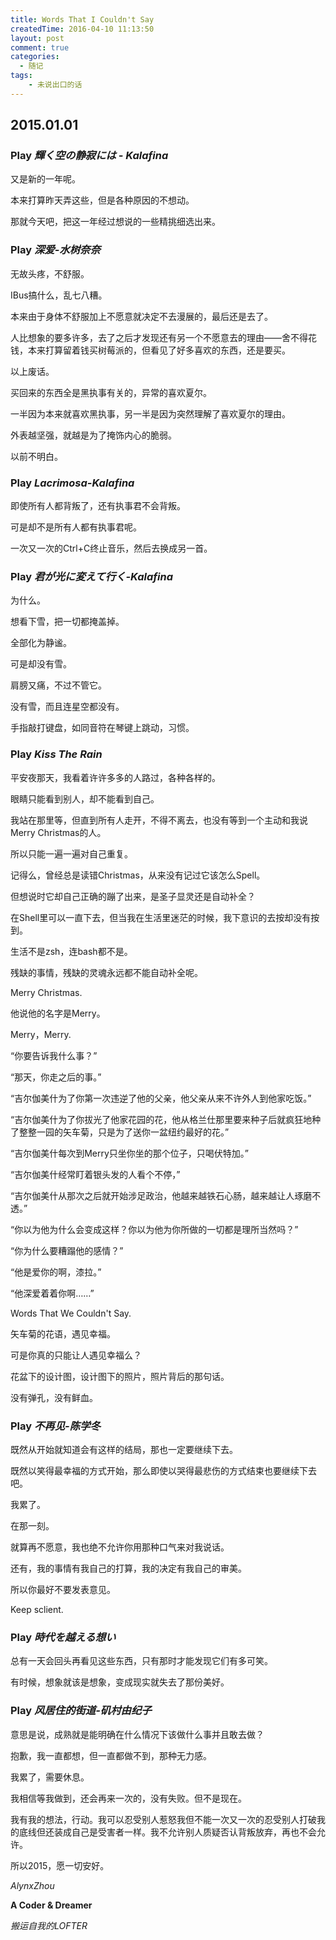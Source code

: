 ```yaml
---
title: Words That I Couldn't Say
createdTime: 2016-04-10 11:13:50
layout: post
comment: true
categories:
  - 随记
tags:
    - 未说出口的话
---
```

## 2015.01.01

### Play *輝く空の静寂には - Kalafina*

又是新的一年呢。

本来打算昨天弄这些，但是各种原因的不想动。

那就今天吧，把这一年经过想说的一些精挑细选出来。

<!--more-->

### Play *深爱-水树奈奈*

无故头疼，不舒服。

IBus搞什么，乱七八糟。

本来由于身体不舒服加上不愿意就决定不去漫展的，最后还是去了。

人比想象的要多许多，去了之后才发现还有另一个不愿意去的理由——舍不得花钱，本来打算留着钱买树莓派的，但看见了好多喜欢的东西，还是要买。

以上废话。

买回来的东西全是黑执事有关的，异常的喜欢夏尔。

一半因为本来就喜欢黑执事，另一半是因为突然理解了喜欢夏尔的理由。

外表越坚强，就越是为了掩饰内心的脆弱。

以前不明白。

### Play *Lacrimosa-Kalafina*

即使所有人都背叛了，还有执事君不会背叛。

可是却不是所有人都有执事君呢。

一次又一次的Ctrl+C终止音乐，然后去换成另一首。

### Play *君が光に変えて行く-Kalafina*

为什么。

想看下雪，把一切都掩盖掉。

全部化为静谧。

可是却没有雪。

肩膀又痛，不过不管它。

没有雪，而且连星空都没有。

手指敲打键盘，如同音符在琴键上跳动，习惯。

### Play *Kiss The Rain*

平安夜那天，我看着许许多多的人路过，各种各样的。

眼睛只能看到别人，却不能看到自己。

我站在那里等，但直到所有人走开，不得不离去，也没有等到一个主动和我说Merry Christmas的人。

所以只能一遍一遍对自己重复。

记得么，曾经总是读错Christmas，从来没有记过它该怎么Spell。

但想说时它却自己正确的蹦了出来，是圣子显灵还是自动补全？

在Shell里可以一直<TAB>下去，但当我在生活里迷茫的时候，我下意识的去按<TAB>却没有按到。

生活不是zsh，连bash都不是。

残缺的事情，残缺的灵魂永远都不能自动补全呢。

Merry Christmas.

他说他的名字是Merry。

Merry，Merry.

“你要告诉我什么事？”

“那天，你走之后的事。”

“吉尔伽美什为了你第一次违逆了他的父亲，他父亲从来不许外人到他家吃饭。”

“吉尔伽美什为了你拔光了他家花园的花，他从格兰仕那里要来种子后就疯狂地种了整整一园的矢车菊，只是为了送你一盆纽约最好的花。”

“吉尔伽美什每次到Merry只坐你坐的那个位子，只喝伏特加。”

“吉尔伽美什经常盯着银头发的人看个不停，”

“吉尔伽美什从那次之后就开始涉足政治，他越来越铁石心肠，越来越让人琢磨不透。”

“你以为他为什么会变成这样？你以为他为你所做的一切都是理所当然吗？”

“你为什么要糟蹋他的感情？”

“他是爱你的啊，漆拉。”

“他深爱着着你啊……”

Words That We Couldn't Say.

矢车菊的花语，遇见幸福。

可是你真的只能让人遇见幸福么？

花盆下的设计图，设计图下的照片，照片背后的那句话。

没有弹孔，没有鲜血。

### Play *不再见-陈学冬*

既然从开始就知道会有这样的结局，那也一定要继续下去。

既然以笑得最幸福的方式开始，那么即使以哭得最悲伤的方式结束也要继续下去吧。

我累了。

在那一刻。

就算再不愿意，我也绝不允许你用那种口气来对我说话。

还有，我的事情有我自己的打算，我的决定有我自己的审美。

所以你最好不要发表意见。

Keep sclient.

### Play *時代を越える想い*

总有一天会回头再看见这些东西，只有那时才能发现它们有多可笑。

有时候，想象就该是想象，变成现实就失去了那份美好。

### Play *风居住的街道-矶村由纪子*

意思是说，成熟就是能明确在什么情况下该做什么事并且敢去做？

抱歉，我一直都想，但一直都做不到，那种无力感。

我累了，需要休息。

我相信等我做到，还会再来一次的，没有失败。但不是现在。

我有我的想法，行动。我可以忍受别人惹怒我但不能一次又一次的忍受别人打破我的底线但还装成自己是受害者一样。我不允许别人质疑否认背叛放弃，再也不会允许。

所以2015，愿一切安好。

*AlynxZhou*

**A Coder & Dreamer**

*搬运自我的LOFTER*
